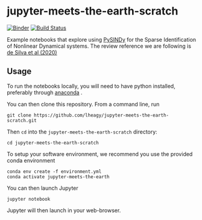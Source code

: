 # jupyter-meets-the-earth-scratch

[![Binder](https://mybinder.org/badge_logo.svg)](https://mybinder.org/v2/gh/lheagy/jupyter-meets-the-earth-scratch/master)
[![Build Status](https://travis-ci.org/lheagy/jupyter-meets-the-earth-scratch.svg?branch=master)](https://travis-ci.org/lheagy/jupyter-meets-the-earth-scratch)

Example notebooks that explore using [PySINDy](https://pysindy.readthedocs.io/en/latest/index.html) for the Sparse Identification of Nonlinear Dynamical systems. The review reference we are following is [de Silva et al (2020)](https://arxiv.org/pdf/2004.08424.pdf)

## Usage

To run the notebooks locally, you will need to have python installed,
preferably through [anaconda](https://www.anaconda.com/download/) .

You can then clone this repository. From a command line, run

```
git clone https://github.com/lheagy/jupyter-meets-the-earth-scratch.git
```

Then `cd` into the `jupyter-meets-the-earth-scratch` directory:

```
cd jupyter-meets-the-earth-scratch
```

To setup your software environment, we recommend you use the provided conda environment

```
conda env create -f environment.yml
conda activate jupyter-meets-the-earth
```

You can then launch Jupyter

```
jupyter notebook
```

Jupyter will then launch in your web-browser.

